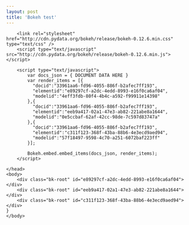 ```yaml
---
layout: post
title: 'Bokeh test'
---
```

<html lang="en">
    <head>
        <meta charset="utf-8">
        <title>Bokeh Scatter Plots</title>

        <link rel="stylesheet" href="http://cdn.pydata.org/bokeh/release/bokeh-0.12.6.min.css" type="text/css" />
        <script type="text/javascript" src="http://cdn.pydata.org/bokeh/release/bokeh-0.12.6.min.js"></script>

        <script type="text/javascript">
            var docs_json = { DOCUMENT DATA HERE }
            var render_items = [{
              "docid":"33961aa6-fd96-4055-886f-b2afec7ff193",
              "elementid":"e89297cf-a2dc-4edd-8993-e16f0ca6af04",
              "modelid":"4eff3fdb-80f4-4b4c-a592-f99911e14398"
            },{
              "docid":"33961aa6-fd96-4055-886f-b2afec7ff193",
              "elementid":"eeb9a417-02a1-47e3-ab82-221abe8a1644",
              "modelid":"0e5ccbaf-62af-42cc-98de-7c597d83747a"
            },{
              "docid":"33961aa6-fd96-4055-886f-b2afec7ff193",
              "elementid":"c311f123-368f-43ba-88b6-4e3ecd9aed94",
              "modelid":"57f18497-9598-4c70-a251-6072baf223ff"
            }];
        
            Bokeh.embed.embed_items(docs_json, render_items);
        </script>

    </head>
    <body>
        <div class="bk-root" id="e89297cf-a2dc-4edd-8993-e16f0ca6af04"></div>
        <div class="bk-root" id="eeb9a417-02a1-47e3-ab82-221abe8a1644"></div>
        <div class="bk-root" id="c311f123-368f-43ba-88b6-4e3ecd9aed94"></div>
    }
    </body>
</html>

